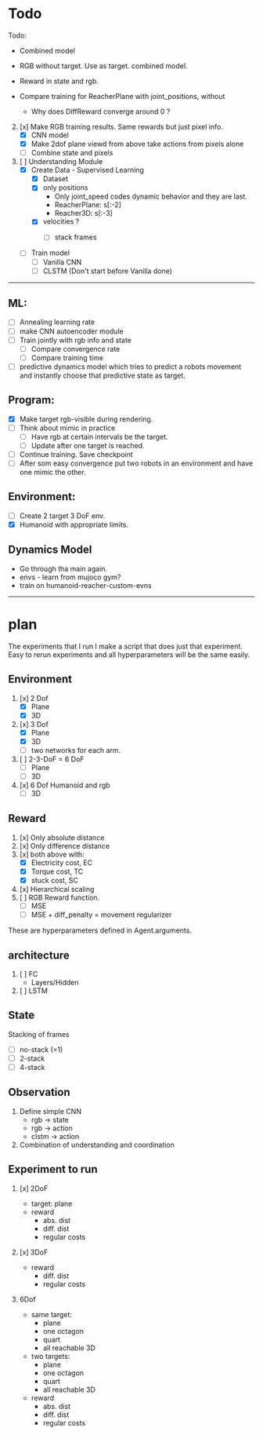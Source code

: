 # Todo

Todo:
* Combined model
* RGB without target. Use as target. combined model.
* Reward in state and rgb.

* Compare training for ReacherPlane with joint_positions, without
	* Why does DiffReward converge around 0 ? 

2. [x] Make RGB training results. Same rewards but just pixel info.
	* [x] CNN model
	* [x] Make 2dof plane viewd from above take actions from pixels alone
	* [ ] Combine state and pixels

3. [ ] Understanding Module
	* [x] Create Data - Supervised Learning
		* [x] Dataset
		* [x] only positions
			* Only joint_speed codes dynamic behavior and they are last.
			* ReacherPlane: s[:-2]
			* Reacher3D:		s[:-3]
		* [x] velocities ?
			* [ ] stack frames




	* [ ] Train model
		* [ ] Vanilla CNN
		* [ ] CLSTM (Don't start before Vanilla done)
__________

## ML:
* [ ] Annealing learning rate
* [ ] make CNN autoencoder module
* [ ] Train jointly with rgb info and state
	* [ ] Compare convergence rate 
	* [ ] Compare training time
* [ ] predictive dynamics model which tries to predict a robots movement and instantly choose that predictive state as target.

## Program:
* [x] Make target rgb-visible during rendering.
* [ ] Think about mimic in practice
	* [ ] Have rgb at certain intervals be the target.
	* [ ] Update after one target is reached.
* [ ] Continue training. Save checkpoint
* [ ] After som easy convergence put two robots in an environment and have one mimic the other.

## Environment:
* [ ] Create 2 target 3 DoF env.
* [x] Humanoid with appropriate limits.

## Dynamics Model
* Go through tha main again.
* envs - learn from mujoco gym?
* train on humanoid-reacher-custom-evns

-------------------------------------------
# plan
The experiments that I run I make a script that does just that experiment.
Easy to rerun experiments and all hyperparameters will be the same easily.
## Environment
1. [x] 2 Dof
	* [x] Plane
	* [x] 3D 
2. [x] 3 Dof
	* [x] Plane
	* [x] 3D 
	* [ ] two networks for each arm.
3. [ ] 2-3-DoF = 6 DoF
	* [ ] Plane
	* [ ] 3D 
4. [x] 6 Dof Humanoid and rgb
	* [ ] 3D 

## Reward
1. [x] Only absolute distance
2. [x] Only difference distance 
3. [x] both above with:
	* [x] Electricity cost, EC
	* [x] Torque cost, TC
	* [x] stuck cost, SC
4. [x] Hierarchical scaling
5. [ ] RGB Reward function.
	* [ ] MSE
	* [ ] MSE + diff_penalty = movement regularizer

These are hyperparameters defined in Agent.arguments. 
## architecture
1. [ ] FC
	* Layers/Hidden
2. [ ] LSTM

## State
Stacking of frames
* [ ] no-stack (=1)
* [ ] 2-stack
* [ ] 4-stack

## Observation
1. Define simple CNN
	* rgb -> state
	* rgb -> action
	* clstm -> action
2. Combination of understanding and coordination
	
## Experiment to run
1. [x] 2DoF
	* target: plane
	* reward
		* abs. dist
		* diff. dist 
		* regular costs

2. [x] 3DoF
	* reward
		* diff. dist 
		* regular costs

3. 6Dof
	* same target:
		* plane
		* one octagon
		* quart
		* all reachable 3D
	* two targets:
		* plane
		* one octagon
		* quart
		* all reachable 3D
	* reward
		* abs. dist
		* diff. dist 
		* regular costs
